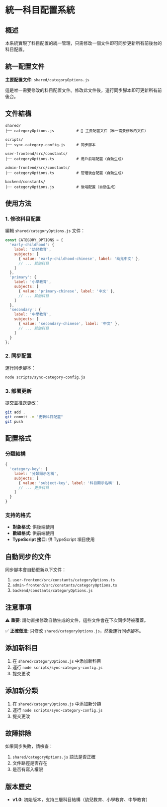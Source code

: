 # 統一科目配置系統

## 概述

本系統實現了科目配置的統一管理，只需修改一個文件即可同步更新所有前後台的科目配置。

## 統一配置文件

**主要配置文件**: `shared/categoryOptions.js`

這是唯一需要修改的科目配置文件。修改此文件後，運行同步腳本即可更新所有前後台。

## 文件結構

```
shared/
├── categoryOptions.js          # 🎯 主要配置文件（唯一需要修改的文件）

scripts/
├── sync-category-config.js     # 同步腳本

user-frontend/src/constants/
├── categoryOptions.ts          # 用戶前端配置（自動生成）

admin-frontend/src/constants/
├── categoryOptions.ts          # 管理後台配置（自動生成）

backend/constants/
├── categoryOptions.js          # 後端配置（自動生成）
```

## 使用方法

### 1. 修改科目配置

編輯 `shared/categoryOptions.js` 文件：

```javascript
const CATEGORY_OPTIONS = {
  'early-childhood': {
    label: '幼兒教育',
    subjects: [
      { value: 'early-childhood-chinese', label: '幼兒中文' },
      // ... 其他科目
    ]
  },
  'primary': {
    label: '小學教育',
    subjects: [
      { value: 'primary-chinese', label: '中文' },
      // ... 其他科目
    ]
  },
  'secondary': {
    label: '中學教育',
    subjects: [
      { value: 'secondary-chinese', label: '中文' },
      // ... 其他科目
    ]
  }
};
```

### 2. 同步配置

運行同步腳本：

```bash
node scripts/sync-category-config.js
```

### 3. 部署更新

提交並推送更改：

```bash
git add .
git commit -m "更新科目配置"
git push
```

## 配置格式

### 分類結構

```javascript
{
  'category-key': {
    label: '分類顯示名稱',
    subjects: [
      { value: 'subject-key', label: '科目顯示名稱' },
      // ... 更多科目
    ]
  }
}
```

### 支持的格式

- **對象格式**: 供後端使用
- **數組格式**: 供前端使用
- **TypeScript 接口**: 供 TypeScript 項目使用

## 自動同步的文件

同步腳本會自動更新以下文件：

1. `user-frontend/src/constants/categoryOptions.ts`
2. `admin-frontend/src/constants/categoryOptions.ts`
3. `backend/constants/categoryOptions.js`

## 注意事項

⚠️ **重要**: 請勿直接修改自動生成的文件，這些文件會在下次同步時被覆蓋。

✅ **正確做法**: 只修改 `shared/categoryOptions.js`，然後運行同步腳本。

## 添加新科目

1. 在 `shared/categoryOptions.js` 中添加新科目
2. 運行 `node scripts/sync-category-config.js`
3. 提交更改

## 添加新分類

1. 在 `shared/categoryOptions.js` 中添加新分類
2. 運行 `node scripts/sync-category-config.js`
3. 提交更改

## 故障排除

如果同步失敗，請檢查：

1. `shared/categoryOptions.js` 語法是否正確
2. 文件路徑是否存在
3. 是否有寫入權限

## 版本歷史

- **v1.0**: 初始版本，支持三層科目結構（幼兒教育、小學教育、中學教育）
